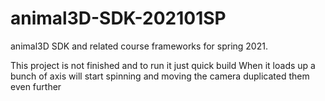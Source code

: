# animal3D-SDK-202101SP
animal3D SDK and related course frameworks for spring 2021.

This project is not finished and to run it just quick build
When it loads up a bunch of axis will start spinning and moving the camera duplicated them even further

